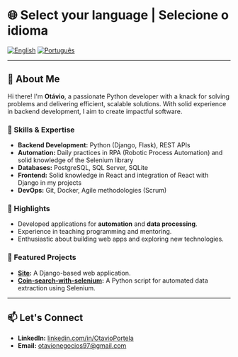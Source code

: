 # 🌐 Select your language | Selecione o idioma

[![English](https://img.shields.io/badge/Language-English-blue)](README.md)
[![Português](https://img.shields.io/badge/Idioma-Português-green)](README-PT.md)

---

## 👋 About Me
Hi there! I'm **Otávio**, a passionate Python developer with a knack for solving problems and delivering efficient, scalable solutions. With solid experience in backend development, I aim to create impactful software.

### 🚀 Skills & Expertise
- **Backend Development:** Python (Django, Flask), REST APIs  
- **Automation:** Daily practices in RPA (Robotic Process Automation) and solid knowledge of the Selenium library  
- **Databases:** PostgreSQL, SQL Server, SQLite  
- **Frontend:** Solid knowledge in React and integration of React with Django in my projects  
- **DevOps:** Git, Docker, Agile methodologies (Scrum)


### 🌟 Highlights
- Developed applications for **automation** and **data processing**.
- Experience in teaching programming and mentoring.
- Enthusiastic about building web apps and exploring new technologies.

### 📂 Featured Projects
- **[Site](https://github.com/OtavioPortela/site_casamento):** A Django-based web application.
- **[Coin-search-with-selenium](https://github.com/OtavioPortela/Coin-search-with-selenium.gitit):** A Python script for automated data extraction using Selenium.

---

## 📫 Let's Connect
- **LinkedIn:** [linkedin.com/in/OtavioPortela](https://www.linkedin.com/in/otavio-portela-b7426019b/)
- **Email:** otavionegocios97@gmail.com
